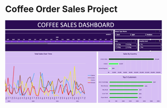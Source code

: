 # Coffee Order Sales Project

![Picture of coffee dashboard](https://github.com/NguyenDangXuanLinh/Coffee_Order_Sales_Project/blob/main/Coffee%20Sales%20Dashboard.png?raw=true)
